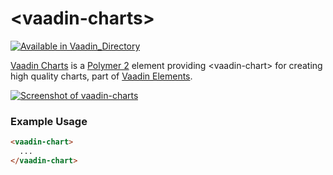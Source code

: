 
# &lt;vaadin-charts&gt;

[![Available in Vaadin_Directory](https://img.shields.io/vaadin-directory/v/vaadinvaadin-charts.svg)](https://vaadin.com/directory/component/vaadinvaadin-charts)

[Vaadin Charts](https://vaadin.com/charts) is a [Polymer 2](http://polymer-project.org) element providing &lt;vaadin-chart&gt; for creating high quality charts, part of [Vaadin Elements](https://vaadin.com/elements).

[<img src="https://raw.githubusercontent.com/vaadin/vaadin-charts/master/screenshot.png" alt="Screenshot of vaadin-charts">](https://vaadin.com/components/vaadin-charts)


### Example Usage
```html
<vaadin-chart>
  ...
</vaadin-chart>
```

